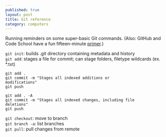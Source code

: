 ```yaml
---
published: true
layout: post
title: Git reference
category: computers
---
```


Running reminders on some super-basic Git commands. (Also: GitHub and Code School have a fun fifteen-minute [primer](http://try.github.io/levels/1/challenges/1).)

<code>git init</code>: builds .git directory containing metadata and history  
<code>git add</code>: stages a file for commit; can stage folders, filetype wildcards (ex. &#42;.txt)</span>  
  
<code>git add .</code>  
<code>git commit -m "Stages all indexed additions or modifications"</code>  
<code>git push</code>  
  
<code>git add . -A</code>  
<code>git commit -m "Stages all indexed changes, including file deletions"</code>  
<code>git push</code>  
  
<code>git checkout</code>: move to branch  
<code>git branch -a</code>: list branches  
<code>git pull</code>: pull changes from remote